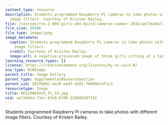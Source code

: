 ```yaml
---
content_type: resource
description: Students programmed Raspberry Pi cameras to take photos with different
  image filters. Courtesy of Kristen Railey.
file: /courses/res-2-006-girls-who-build-cameras-summer-2016/ae724a6a73acb7e8b709226683d9f742_RES2006SU16_Pi_53.jpg
file_size: 35596
file_type: image/jpeg
image_metadata:
  caption: Students programmed Raspberry Pi cameras to take photos with different
    image filters.
  credit: Courtesy of Kristen Railey.
  image-alt: A negative-processed image of three girls sitting at a table.
learning_resource_types: []
license: https://creativecommons.org/licenses/by-nc-sa/4.0/
ocw_type: OCWImage
parent_title: Image Gallery
parent_type: SupplementalResourceSection
parent_uid: 503fb091-da38-ea4f-d201-f68990c4f1c3
resourcetype: Image
title: RES2006SU16_Pi_53.jpg
uid: ae724a6a-73ac-b7e8-b709-226683d9f742
---
```

Students programmed Raspberry Pi cameras to take photos with different image filters. Courtesy of Kristen Railey.